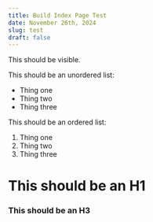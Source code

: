 ```yaml
---
title: Build Index Page Test
date: November 26th, 2024
slug: test
draft: false
---
```


This should be visible.

This should be an unordered list:
- Thing one
- Thing two
- Thing three

This should be an ordered list:
1. Thing one
2. Thing two
3. Thing three

# This should be an H1

### This should be an H3